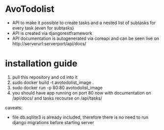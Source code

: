 # AvoTodolist
- API to make it possible to create tasks and a nested list of subtasks for every task (even for subtasks) 
- API is created via djangorestframework
- API documentation is autogenerated via coreapi and can be seen live on http://serverurl:serverport/api/docs/

# installation guide
1) pull this repository and cd into it
2) sudo docker build -t avotodolist_image .
3) sudo docker run -p 80:80 avotodolist_image
4) you should have app running on port 80 now with documentation on /api/docs/ and tasks recourse on /api/tasks/

caveats:
- file db.sqllite3 is already included, therefore there is no need to run django migrations before starting server

